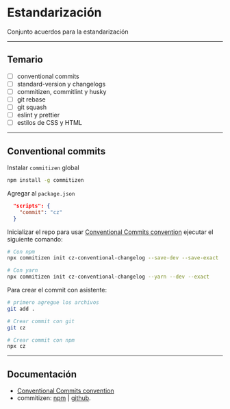 # Estandarización

Conjunto acuerdos para la estandarización

---

## Temario

- [ ] conventional commits
- [ ] standard-version y changelogs
- [ ] commitizen, commitlint y husky
- [ ] git rebase
- [ ] git squash
- [ ] eslint y prettier
- [ ] estilos de CSS y HTML

---

## Conventional commits

Instalar `commitizen` global

```bash
npm install -g commitizen
```

Agregar al `package.json`

```json
  "scripts": {
    "commit": "cz"
  }
```

Inicializar el repo para usar [Conventional Commits convention](https://www.conventionalcommits.org/en/v1.0.0/) ejecutar el siguiente comando:

```bash
# Con npm
npx commitizen init cz-conventional-changelog --save-dev --save-exact

# Con yarn
npx commitizen init cz-conventional-changelog --yarn --dev --exact
```

Para crear el commit con asistente:

```bash
# primero agregue los archivos
git add .

# Crear commit con git
git cz

# Crear commit con npm
npx cz
```

---

## Documentación

- [Conventional Commits convention](https://www.conventionalcommits.org/en/v1.0.0/)
- commitizen: [npm](https://www.npmjs.com/package/commitizen) | [github](https://github.com/commitizen/cz-cli).
